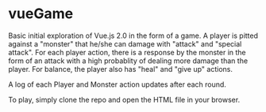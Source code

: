 # vueGame
Basic initial exploration of Vue.js 2.0 in the form of a game. A player is pitted against a "monster" that he/she can damage with "attack" and "special attack". For each player action, there is a response by the monster in the form of an attack with a high probablity of dealing more damage than the player. For balance, the player also has "heal" and "give up" actions. 

A log of each Player and Monster action updates after each round.

To play, simply clone the repo and open the HTML file in your browser.
